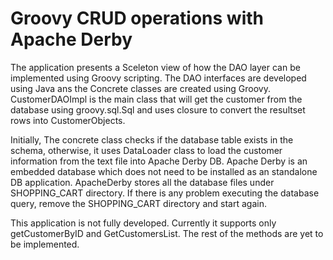 # Groovy CRUD operations with Apache Derby

The application presents a Sceleton view of how the DAO layer can be implemented using Groovy scripting. The DAO interfaces are developed using Java ans the Concrete classes are created using Groovy. 
CustomerDAOImpl is the main class that will get the customer from the database using groovy.sql.Sql and uses closure to convert the resultset rows into CustomerObjects. 

Initially, The concrete class checks if the database table exists in the schema, otherwise, it uses DataLoader class to load the customer information from the text file into Apache Derby DB. 
Apache Derby is an embedded database which does not need to be installed as an standalone DB application. ApacheDerby stores all the database files under SHOPPING_CART directory. If there is any problem executing the database query, remove the SHOPPING_CART directory and start again. 

This application is not fully developed. Currently it supports only getCustomerByID and GetCustomersList. 
The rest of the methods are yet to be implemented. 
